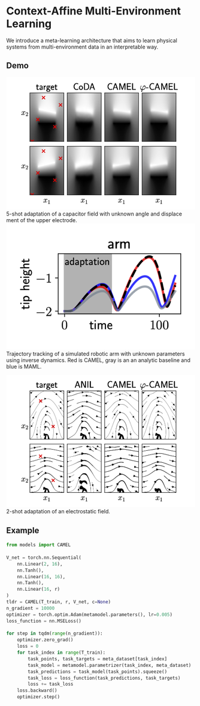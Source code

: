# Context-Affine Multi-Environment Learning

We introduce a meta-learning architecture that aims to learn physical systems from multi-environment data in an interpretable way.

## Demo

![capacitor](demo/capacitor_field.png)
5-shot adaptation of a capacitor field with unknown angle and displace
ment of the upper electrode.
![arm](demo/tracking_arm.png)
Trajectory tracking of a simulated robotic arm with unknown parameters using inverse dynamics. Red is CAMEL, gray is an an analytic baseline and blue is MAML.

![3-charge system](demo/dipole_field.png)
2-shot adaptation of an electrostatic field.


## Example

```python
from models import CAMEL

V_net = torch.nn.Sequential(
    nn.Linear(2, 16),
    nn.Tanh(),
    nn.Linear(16, 16),
    nn.Tanh(),
    nn.Linear(16, r)
)
tldr = CAMEL(T_train, r, V_net, c=None)
n_gradient = 10000
optimizer = torch.optim.Adam(metamodel.parameters(), lr=0.005)
loss_function = nn.MSELoss()

for step in tqdm(range(n_gradient)):
    optimizer.zero_grad()
    loss = 0
    for task_index in range(T_train):
        task_points, task_targets = meta_dataset[task_index]
        task_model = metamodel.parametrizer(task_index, meta_dataset)
        task_predictions = task_model(task_points).squeeze()
        task_loss = loss_function(task_predictions, task_targets)
        loss += task_loss 
    loss.backward()
    optimizer.step()
```